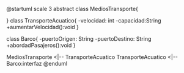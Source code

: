 @startuml
scale 3 
abstract class MediosTransporte{

}
class TransporteAcuatico{
    -velocidad: int
    -capacidad:String
    +aumentarVelocidad():void
}

class Barco{
    -puertoOrigen: String
    -puertoDestino: String
    +abordadPasajeros():void
}

MediosTransporte <|-- TransporteAcuatico
TransporteAcuatico <|-- Barco:interfaz
@enduml
